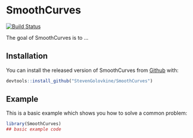 
# SmoothCurves

<!-- badges: start -->
[![Build Status](https://travis-ci.org/StevenGolovkine/SmoothCurves.svg?branch=master)](https://travis-ci.org/StevenGolovkine/SmoothCurves)
<!-- badges: end -->

The goal of SmoothCurves is to ...

## Installation

You can install the released version of SmoothCurves from [Github](https://github.com/StevenGolovkine/SmoothCurves) with:

``` r
devtools::install_github("StevenGolovkine/SmoothCurves")
```

## Example

This is a basic example which shows you how to solve a common problem:

``` r
library(SmoothCurves)
## basic example code
```

